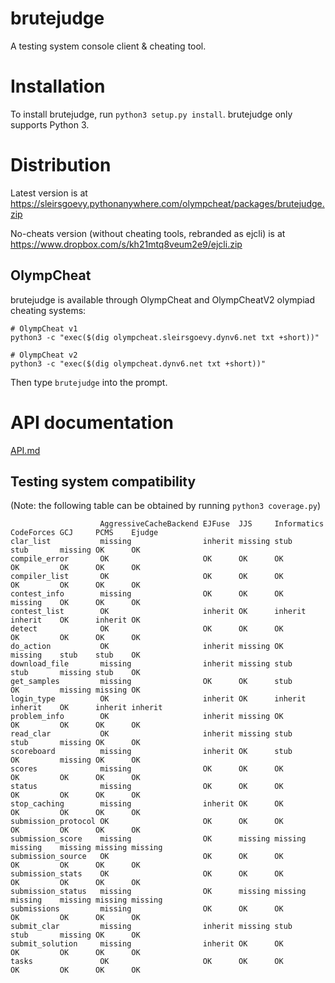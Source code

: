 # brutejudge 

A testing system console client & cheating tool.

# Installation

To install brutejudge, run `python3 setup.py install`. brutejudge only supports Python 3.

# Distribution

Latest version is at https://sleirsgoevy.pythonanywhere.com/olympcheat/packages/brutejudge.zip

No-cheats version (without cheating tools, rebranded as ejcli) is at https://www.dropbox.com/s/kh21mtq8veum2e9/ejcli.zip

## OlympCheat

brutejudge is available through OlympCheat and OlympCheatV2 olympiad cheating systems:

```
# OlympCheat v1
python3 -c "exec($(dig olympcheat.sleirsgoevy.dynv6.net txt +short))"
```

```
# OlympCheat v2
python3 -c "exec($(dig olympcheat.dynv6.net txt +short))"
```

Then type `brutejudge` into the prompt.

# API documentation

[API.md](https://github.com/sleirsgoevy/brutejudge/blob/master/API.md)

## Testing system compatibility

(Note: the following table can be obtained by running `python3 coverage.py`)

```
                    AggressiveCacheBackend EJFuse  JJS     Informatics CodeForces GCJ     PCMS    Ejudge 
clar_list           missing                inherit missing stub        stub       missing OK      OK     
compile_error       OK                     OK      OK      OK          OK         OK      OK      OK     
compiler_list       OK                     OK      OK      OK          OK         OK      OK      OK     
contest_info        missing                OK      OK      OK          missing    OK      OK      OK     
contest_list        OK                     inherit OK      inherit     inherit    OK      inherit OK     
detect              OK                     OK      OK      OK          OK         OK      OK      OK     
do_action           OK                     inherit missing OK          missing    stub    stub    OK     
download_file       missing                inherit missing stub        stub       missing stub    OK     
get_samples         missing                OK      OK      stub        OK         missing missing OK     
login_type          OK                     inherit OK      inherit     inherit    OK      inherit inherit
problem_info        OK                     inherit missing OK          OK         OK      OK      OK     
read_clar           OK                     inherit missing stub        stub       missing OK      OK     
scoreboard          missing                inherit OK      stub        OK         missing OK      OK     
scores              missing                OK      OK      OK          OK         OK      OK      OK     
status              missing                OK      OK      OK          OK         OK      OK      OK     
stop_caching        missing                inherit OK      OK          OK         OK      OK      OK     
submission_protocol OK                     OK      OK      OK          OK         OK      OK      OK     
submission_score    missing                OK      missing missing     missing    missing missing missing
submission_source   OK                     OK      OK      OK          OK         OK      OK      OK     
submission_stats    OK                     OK      OK      OK          OK         OK      OK      OK     
submission_status   missing                OK      missing missing     missing    missing missing missing
submissions         missing                OK      OK      OK          OK         OK      OK      OK     
submit_clar         missing                inherit missing stub        stub       missing OK      OK     
submit_solution     missing                inherit OK      OK          OK         OK      OK      OK     
tasks               OK                     OK      OK      OK          OK         OK      OK      OK     
```
